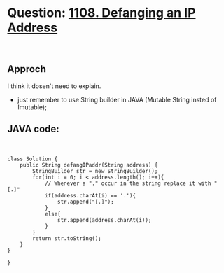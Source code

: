 # Question: [1108. Defanging an IP Address](https://leetcode.com/problems/defanging-an-ip-address/)

<br>

## Approch

I think it dosen't need to explain.

- just remember to use String builder in JAVA (Mutable String insted of Imutable);

## JAVA code:

<br>

    class Solution {
        public String defangIPaddr(String address) {
            StringBuilder str = new StringBuilder();
            for(int i = 0; i < address.length(); i++){
                // Whenever a "." occur in the string replace it with "[.]"
                if(address.charAt(i) == '.'){
                    str.append("[.]");
                }
                else{
                    str.append(address.charAt(i));
                }
            }
            return str.toString();
        }
    }

    }
